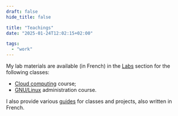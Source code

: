 ```yaml
---
draft: false
hide_title: false

title: "Teachings"
date: "2025-01-24T12:02:15+02:00"

tags:
  - "work"
---
```


My lab materials are available (in French) in the [Labs](/labs/) section for the following classes:

- [Cloud computing](/labs/cloud/) course;
- [GNU/Linux](/labs/linux/) administration course.

I also provide various [guides](/guides/) for classes and projects, also written in French.
